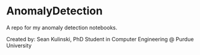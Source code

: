 # AnomalyDetection
A repo for my anomaly detection notebooks.

Created by: Sean Kulinski, PhD Student in Computer Engineering @ Purdue University
